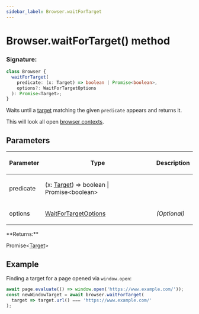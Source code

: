 ```yaml
---
sidebar_label: Browser.waitForTarget
---
```


# Browser.waitForTarget() method

### Signature:

```typescript
class Browser {
  waitForTarget(
    predicate: (x: Target) => boolean | Promise<boolean>,
    options?: WaitForTargetOptions
  ): Promise<Target>;
}
```

Waits until a [target](./puppeteer.target.md) matching the given `predicate` appears and returns it.

This will look all open [browser contexts](./puppeteer.browsercontext.md).

## Parameters

<table><thead><tr><th>

Parameter

</th><th>

Type

</th><th>

Description

</th></tr></thead>
<tbody><tr><td>

predicate

</td><td>

(x: [Target](./puppeteer.target.md)) =&gt; boolean \| Promise&lt;boolean&gt;

</td><td>

</td></tr>
<tr><td>

options

</td><td>

[WaitForTargetOptions](./puppeteer.waitfortargetoptions.md)

</td><td>

_(Optional)_

</td></tr>
</tbody></table>
**Returns:**

Promise&lt;[Target](./puppeteer.target.md)&gt;

## Example

Finding a target for a page opened via `window.open`:

```ts
await page.evaluate(() => window.open('https://www.example.com/'));
const newWindowTarget = await browser.waitForTarget(
  target => target.url() === 'https://www.example.com/'
);
```
